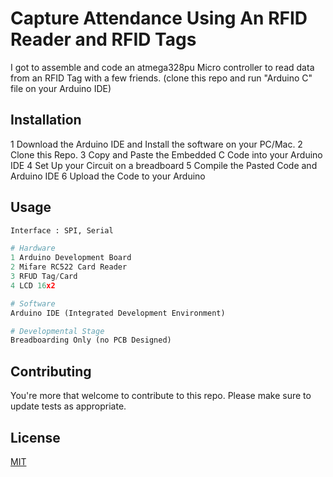 # Capture Attendance Using An RFID Reader and RFID Tags

I got to assemble and code an atmega328pu Micro controller to read data from an RFID Tag with a few friends. 
(clone this repo and run "Arduino C" file on your Arduino IDE)

## Installation

1 Download the Arduino IDE and Install the software on your PC/Mac. 
2 Clone this Repo.
3 Copy and Paste the Embedded C Code into your Arduino IDE 
4 Set Up your Circuit on a breadboard
5 Compile the Pasted Code and Arduino IDE 
6 Upload the Code to your Arduino


## Usage

```python
Interface : SPI, Serial

# Hardware 
1 Arduino Development Board
2 Mifare RC522 Card Reader
3 RFUD Tag/Card
4 LCD 16x2

# Software
Arduino IDE (Integrated Development Environment)

# Developmental Stage
Breadboarding Only (no PCB Designed)
```

## Contributing
You're more that welcome to contribute to this repo.
Please make sure to update tests as appropriate.

## License
[MIT](https://choosealicense.com/licenses/mit/)
